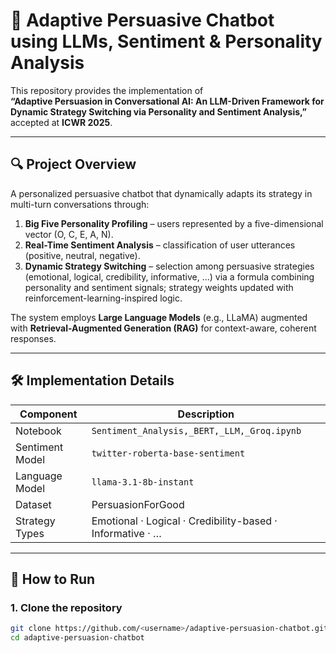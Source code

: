 # 🧠 Adaptive Persuasive Chatbot using LLMs, Sentiment & Personality Analysis

This repository provides the implementation of  
**“Adaptive Persuasion in Conversational AI: An LLM-Driven Framework for Dynamic Strategy Switching via Personality and Sentiment Analysis,”**  
accepted at **ICWR 2025**.

---

## 🔍 Project Overview

A personalized persuasive chatbot that dynamically adapts its strategy in multi-turn conversations through:

1. **Big Five Personality Profiling** – users represented by a five-dimensional vector (O, C, E, A, N).  
2. **Real-Time Sentiment Analysis** – classification of user utterances (positive, neutral, negative).  
3. **Dynamic Strategy Switching** – selection among persuasive strategies (emotional, logical, credibility, informative, …) via a formula combining personality and sentiment signals; strategy weights updated with reinforcement-learning-inspired logic.

The system employs **Large Language Models** (e.g., LLaMA) augmented with **Retrieval-Augmented Generation (RAG)** for context-aware, coherent responses.

---

## 🛠️ Implementation Details

| Component        | Description                                                    |
|------------------|----------------------------------------------------------------|
| Notebook         | `Sentiment_Analysis,_BERT,_LLM,_Groq.ipynb`            |
| Sentiment Model  | `twitter-roberta-base-sentiment`                               |
| Language Model   | `llama-3.1-8b-instant`                                         |
| Dataset          | PersuasionForGood                                              |
| Strategy Types   | Emotional · Logical · Credibility-based · Informative · …      |

---

## 🚀 How to Run

### 1. Clone the repository
```bash
git clone https://github.com/<username>/adaptive-persuasion-chatbot.git
cd adaptive-persuasion-chatbot
